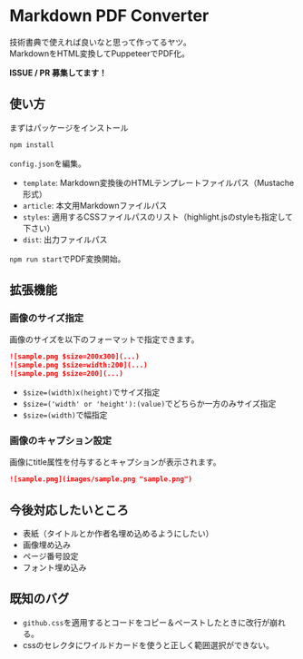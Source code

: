 # Markdown PDF Converter

技術書典で使えれば良いなと思って作ってるヤツ。  
MarkdownをHTML変換してPuppeteerでPDF化。  

**ISSUE / PR 募集してます！**

## 使い方

まずはパッケージをインストール

```bash
npm install
```

`config.json`を編集。

- `template`: Markdown変換後のHTMLテンプレートファイルパス（Mustache形式）
- `article`: 本文用Markdownファイルパス
- `styles`: 適用するCSSファイルパスのリスト（highlight.jsのstyleも指定して下さい）
- `dist`: 出力ファイルパス

`npm run start`でPDF変換開始。

## 拡張機能

### 画像のサイズ指定

画像のサイズを以下のフォーマットで指定できます。

```md
![sample.png $size=200x300](...)
![sample.png $size=width:200](...)
![sample.png $size=200](...)
```

+ `$size=(width)x(height)`でサイズ指定
+ `$size=('width' or 'height'):(value)`でどちらか一方のみサイズ指定
+ `$size=(width)`で幅指定

### 画像のキャプション設定

画像にtitle属性を付与するとキャプションが表示されます。

```md
![sample.png](images/sample.png "sample.png")
```

## 今後対応したいところ

- 表紙（タイトルとか作者名埋め込めるようにしたい）
- 画像埋め込み
- ページ番号設定
- フォント埋め込み

## 既知のバグ

- `github.css`を適用するとコードをコピー＆ペーストしたときに改行が崩れる。
- cssのセレクタにワイルドカードを使うと正しく範囲選択ができない。
